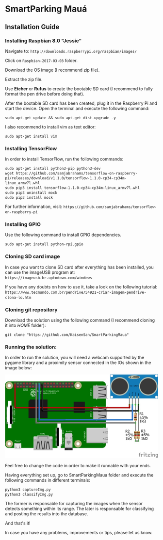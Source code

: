 # SmartParking Mauá


## Installation Guide


### Installing Raspbian 8.0 "Jessie"
Navigate to: ``http://downloads.raspberrypi.org/raspbian/images/``

Click on ``Raspbian-2017-03-03`` folder.

Download the OS image (I recommend zip file).

Extract the zip file.

Use **Etcher** or **Rufus** to create the bootable SD card (I recommend to fully format the pen drive before doing that).

After the bootable SD card has been created, plug it in the Raspberry Pi and start the device. Open the terminal and execute the following command:
```
sudo apt-get update && sudo apt-get dist-upgrade -y
```

I also recommend to install vim as text editor:
```
sudo apt-get install vim
```


### Installing TensorFlow
In order to install TensorFlow, run the following commands:
```
sudo apt-get install python3-pip python3-dev
wget https://github.com/samjabrahams/tensorflow-on-raspberry-pi/releases/download/v1.1.0/tensorflow-1.1.0-cp34-cp34m-linux_armv7l.whl
sudo pip3 install tensorflow-1.1.0-cp34-cp34m-linux_armv7l.whl
sudo pip3 uninstall mock
sudo pip3 install mock
```
For further information, visit: ``https://github.com/samjabrahams/tensorflow-on-raspberry-pi``


### Installing GPIO
Use the following command to install GPIO dependencies.
```
sudo apt-get install python-rpi.gpio
```

### Cloning SD card image
In case you want to clone SD card after everything has been installed, you can use the imageUSB program at: ``https://imageusb.br.uptodown.com/windows``

If you have any doubts on how to use it, take a look on the following tutorial: ``https://www.tecmundo.com.br/pendrive/54921-criar-imagem-pendrive-clona-lo.htm``


### Cloning git repository
Download the solution using the following command (I recommend cloning it into *HOME* folder):
```
git clone "https://github.com/KaisenSan/SmartParkingMaua"
```

### Running the solution:
In order to run the solution, you will need a webcam supported by the pygame library and a proximity sensor connected in the IOs shown in the image below:

![Sensor setup](sensor_setup.jpg?raw=true "Sensor setup")

Feel free to change the code in order to make it runnable with your ends.

Having everything set up, go to SmartParkingMaua folder and execute the following commands in different terminals:
```
python3 captureImg.py
python3 classifyImg.py
```

The former is responsable for capturing the images when the sensor detects something within its range.
The later is responsable for classifying and posting the results into the database.

And that's it!

In case you have any problems, improvements or tips, please let us know.
